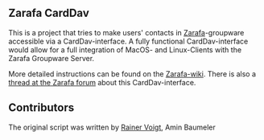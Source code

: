 Zarafa CardDav
--------------

This is a project that tries to make users' contacts in [Zarafa](http://www.zarafa.com)-groupware
accessible via a CardDav-interface. A fully functional CardDav-interface
would allow for a full integration of MacOS- and Linux-Clients
with the Zarafa Groupware Server.

More detailed instructions can be found on the [Zarafa-wiki](http://www.zarafa.com/wiki/index.php/CardDAV_Interface). 
There is also a [thread at the Zarafa forum](http://forums.zarafa.com/viewtopic.php?f=15&t=6039) about this CardDav-interface.

Contributors
------------

The original script was written by [Rainer Voigt](http://forums.zarafa.com/memberlist.php?mode=viewprofile&u=6617), Amin Baumeler
